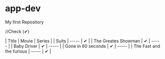 # app-dev
My first Repository

//Check (✔)

| Title | Movie | Series | 
| Suits | ----- |  ✔  |
| The Greates Showman |  ✔  | ----- |
| Baby Driver |  ✔  | ----- |
| Gone in 60 seconds |  ✔  | ----- |
| The Fast and the furious | ----- |  ✔  |
